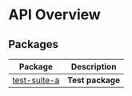 # API Overview

## Packages

| Package | Description |
| --- | --- |
| [test-suite-a](./test-suite-a) | <b>Test package</b> |
